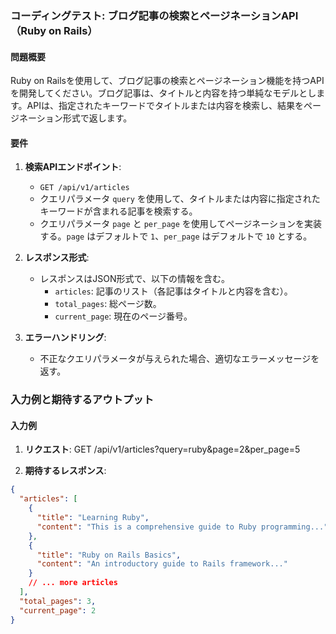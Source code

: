 ### コーディングテスト: ブログ記事の検索とページネーションAPI（Ruby on Rails）

#### 問題概要
Ruby on Railsを使用して、ブログ記事の検索とページネーション機能を持つAPIを開発してください。ブログ記事は、タイトルと内容を持つ単純なモデルとします。APIは、指定されたキーワードでタイトルまたは内容を検索し、結果をページネーション形式で返します。

#### 要件
1. **検索APIエンドポイント**:
   - `GET /api/v1/articles`
   - クエリパラメータ `query` を使用して、タイトルまたは内容に指定されたキーワードが含まれる記事を検索する。
   - クエリパラメータ `page` と `per_page` を使用してページネーションを実装する。`page` はデフォルトで `1`、`per_page` はデフォルトで `10` とする。

2. **レスポンス形式**:
   - レスポンスはJSON形式で、以下の情報を含む。
     - `articles`: 記事のリスト（各記事はタイトルと内容を含む）。
     - `total_pages`: 総ページ数。
     - `current_page`: 現在のページ番号。

3. **エラーハンドリング**:
   - 不正なクエリパラメータが与えられた場合、適切なエラーメッセージを返す。

### 入力例と期待するアウトプット

#### 入力例
1. **リクエスト**:
GET /api/v1/articles?query=ruby&page=2&per_page=5


2. **期待するレスポンス**:
```json
{
  "articles": [
    {
      "title": "Learning Ruby",
      "content": "This is a comprehensive guide to Ruby programming..."
    },
    {
      "title": "Ruby on Rails Basics",
      "content": "An introductory guide to Rails framework..."
    }
    // ... more articles
  ],
  "total_pages": 3,
  "current_page": 2
}

